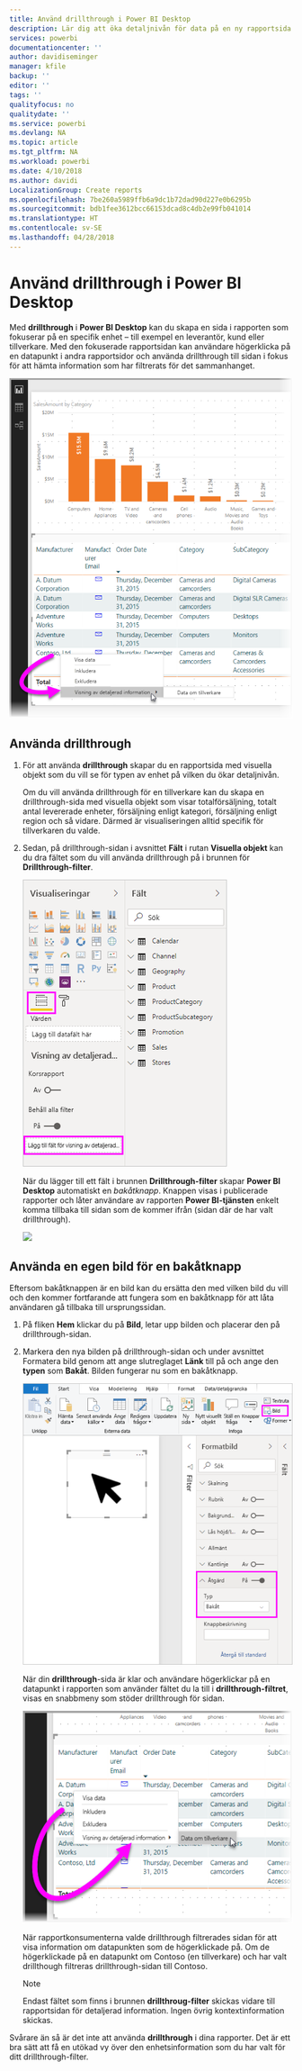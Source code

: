 ```yaml
---
title: Använd drillthrough i Power BI Desktop
description: Lär dig att öka detaljnivån för data på en ny rapportsida i Power BI Desktop
services: powerbi
documentationcenter: ''
author: davidiseminger
manager: kfile
backup: ''
editor: ''
tags: ''
qualityfocus: no
qualitydate: ''
ms.service: powerbi
ms.devlang: NA
ms.topic: article
ms.tgt_pltfrm: NA
ms.workload: powerbi
ms.date: 4/10/2018
ms.author: davidi
LocalizationGroup: Create reports
ms.openlocfilehash: 7be260a5989ffb6a9dc1b72dad90d227e0b6295b
ms.sourcegitcommit: bdb1fee3612bcc66153dcad8c4db2e99fb041014
ms.translationtype: HT
ms.contentlocale: sv-SE
ms.lasthandoff: 04/28/2018
---
```

# <a name="use-drillthrough-in-power-bi-desktop"></a>Använd drillthrough i Power BI Desktop
Med **drillthrough** i **Power BI Desktop** kan du skapa en sida i rapporten som fokuserar på en specifik enhet – till exempel en leverantör, kund eller tillverkare. Med den fokuserade rapportsidan kan användare högerklicka på en datapunkt i andra rapportsidor och använda drillthrough till sidan i fokus för att hämta information som har filtrerats för det sammanhanget.

![](media/desktop-drillthrough/drillthrough_01.png)

## <a name="using-drillthrough"></a>Använda drillthrough
1. För att använda **drillthrough** skapar du en rapportsida med visuella objekt som du vill se för typen av enhet på vilken du ökar detaljnivån. 

    Om du vill använda drillthrough för en tillverkare kan du skapa en drillthrough-sida med visuella objekt som visar totalförsäljning, totalt antal levererade enheter, försäljning enligt kategori, försäljning enligt region och så vidare. Därmed är visualiseringen alltid specifik för tillverkaren du valde.

2. Sedan, på drillthrough-sidan i avsnittet **Fält** i rutan **Visuella objekt** kan du dra fältet som du vill använda drillthrough på i brunnen för **Drillthrough-filter**.

    ![](media/desktop-drillthrough/drillthrough_02.png)

    När du lägger till ett fält i brunnen **Drillthrough-filter** skapar **Power BI Desktop** automatiskt en *bakåtknapp*. Knappen visas i publicerade rapporter och låter användare av rapporten **Power BI-tjänsten** enkelt komma tillbaka till sidan som de kommer ifrån (sidan där de har valt drillthrough).

    ![](media/desktop-drillthrough/drillthrough_03.png)

## <a name="use-your-own-image-for-a-back-button"></a>Använda en egen bild för en bakåtknapp    
 Eftersom bakåtknappen är en bild kan du ersätta den med vilken bild du vill och den kommer fortfarande att fungera som en bakåtknapp för att låta användaren gå tillbaka till ursprungssidan.

1. På fliken **Hem** klickar du på **Bild**, letar upp bilden och placerar den på drillthrough-sidan.
2. Markera den nya bilden på drillthrough-sidan och under avsnittet Formatera bild genom att ange slutreglaget **Länk** till på och ange den **typen** som **Bakåt**. Bilden fungerar nu som en bakåtknapp.

    ![](media/desktop-drillthrough/drillthrough_05.png)

    När din **drillthrough**-sida är klar och användare högerklickar på en datapunkt i rapporten som använder fältet du la till i **drillthrough-filtret**, visas en snabbmeny som stöder drillthrough för sidan.

    ![](media/desktop-drillthrough/drillthrough_04.png)

    När rapportkonsumenterna valde drillthrough filtrerades sidan för att visa information om datapunkten som de högerklickade på. Om de högerklickade på en datapunkt om Contoso (en tillverkare) och har valt drillthough filtreras drillthrough-sidan till Contoso.

    > [!NOTE]
    > Endast fältet som finns i brunnen **drillthroug-filter** skickas vidare till rapportsidan för detaljerad information. Ingen övrig kontextinformation skickas.
    > 
    > 

Svårare än så är det inte att använda **drillthrough** i dina rapporter. Det är ett bra sätt att få en utökad vy över den enhetsinformation som du har valt för ditt drillthrough-filter.

